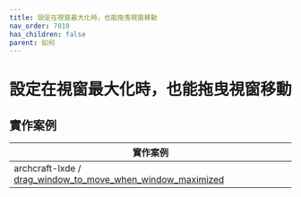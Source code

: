 ```yaml
---
title: 設定在視窗最大化時，也能拖曳視窗移動
nav_order: 7010
has_children: false
parent: 如何
---
```



# 設定在視窗最大化時，也能拖曳視窗移動



## 實作案例

| 實作案例 |
| --- |
| archcraft-lxde / [drag_window_to_move_when_window_maximized](https://github.com/samwhelp/archcraft-adjustment/tree/main/sample/mousebind-adjustment/archcraft-lxde/2022-10-10/drag_window_to_move_when_window_maximized) |
